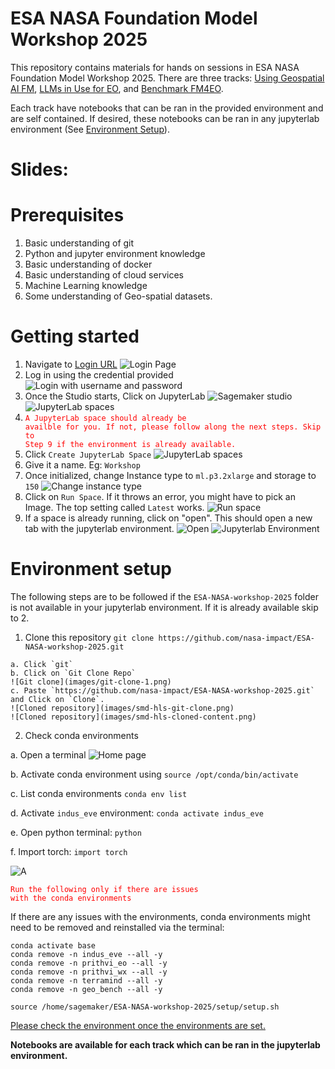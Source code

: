 <!---- Provide an overview of what is being achieved in this repo ---->
# ESA NASA Foundation Model Workshop 2025

This repository contains materials for hands on sessions in ESA NASA Foundation Model Workshop 2025. There are three tracks: [Using Geospatial AI FM](/Track%201%20(EO)/), [LLMs in Use for EO](/Track%202%20(LLMs%20for%20EO)/), and [Benchmark FM4EO](/Track%201%20(EO)/).

Each track have notebooks that can be ran in the provided environment and are self contained. If desired, these notebooks can be ran in any jupyterlab environment (See [Environment Setup](#environment-setup)).

# Slides:

# Prerequisites
1. Basic understanding of git
2. Python and jupyter environment knowledge
3. Basic understanding of docker
4. Basic understanding of cloud services
5. Machine Learning knowledge
6. Some understanding of Geo-spatial datasets.

# Getting started
1. Navigate to [Login URL](https://workshop-domain-wfs0nk4u.auth.us-west-2.amazoncognito.com/login?client_id=809mbkpbfj5mddgb7dismf3g0&response_type=code&scope=aws.cognito.signin.user.admin+openid+profile&redirect_uri=https://ngsa42o8k5.execute-api.us-west-2.amazonaws.com/invoke)
![Login Page](images/login-1.png)
2. Log in using the credential provided
![Login with username and password](images/login.png)
3. Once the Studio starts, Click on JupyterLab
![Sagemaker studio](images/sagemaker-studio.png)
![JupyterLab spaces](images/jupyterlab-spaces.png)
4. <code style="color : red">A JupyterLab space should already be availble for you. If not, please follow along the next steps. Skip to Step 9 if the environment is already available.</code>
5. Click `Create JupyterLab Space`
![JupyterLab spaces](images/create-jupyterlab-env.png)
6. Give it a name. Eg: `Workshop`
7. Once initialized, change Instance type to `ml.p3.2xlarge` and storage to `150`
![Change instance type](images/update-instance-type.png)
8. Click on `Run Space`. If it throws an error, you might have to pick an Image. The top setting called `Latest` works.
![Run space](images/updated-instance-config.png)
9. If a space is already running, click on "open". This should open a new tab with the jupyterlab environment.
![Open](/images/workshop-jypyterlab-app-list.png)
![Jupyterlab Environment](/images/jupyter-lab-home-page.png)


# Environment setup
The following steps are to be followed if the `ESA-NASA-workshop-2025` folder is not available in your jupyterlab environment. If it is already available skip to 2.

1. Clone this repository `git clone https://github.com/nasa-impact/ESA-NASA-workshop-2025.git`
```
a. Click `git`
b. Click on `Git Clone Repo`
![Git clone](images/git-clone-1.png)
c. Paste `https://github.com/nasa-impact/ESA-NASA-workshop-2025.git` and Click on `Clone`.
![Cloned repository](images/smd-hls-git-clone.png)
![Cloned repository](images/smd-hls-cloned-content.png)
```

2. Check conda environments

a. Open a terminal
![Home page](/images/jupyter-lab-home-page.png)

b. Activate conda environment using `source /opt/conda/bin/activate`

c. List conda environments `conda env list`

d. Activate `indus_eve` environment: `conda activate indus_eve`

e. Open python terminal: `python`

f. Import torch: `import torch`

![A](/images/check_environment.png)



<code style="color : red">Run the following only if there are issues with the conda environments</code>

If there are any issues with the environments, conda environments might need to be removed and reinstalled via the terminal:
```
conda activate base
conda remove -n indus_eve --all -y
conda remove -n prithvi_eo --all -y
conda remove -n prithvi_wx --all -y
conda remove -n terramind --all -y
conda remove -n geo_bench --all -y

source /home/sagemaker/ESA-NASA-workshop-2025/setup/setup.sh
```
[Please check the environment once the environments are set.](#environment-setup)

**Notebooks are available for each track which can be ran in the jupyterlab environment.**
